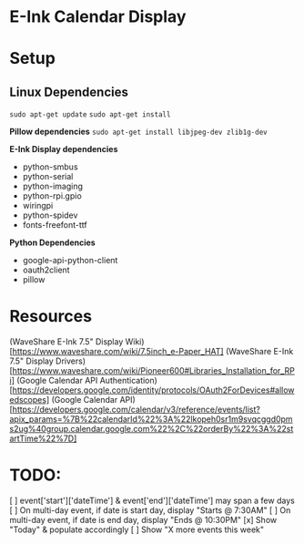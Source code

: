 # E-Ink Calendar Display

# Setup
## Linux Dependencies
`sudo apt-get update`
`sudo apt-get install`

**Pillow dependencies**
`sudo apt-get install libjpeg-dev zlib1g-dev`
<!-- - jpeg-dev
- zlib-dev
- freetype-dev
- lcms2-dev
- openjpeg-dev
- tiff-dev
- tk-dev
- tcl-dev -->

<!-- - python3-dev
- python3-setuptools
- libtiff4-dev
- libjpeg8-dev
- zlib1g-dev 
- libfreetype6-dev
- liblcms2-dev
- libwebp-dev
- tcl8.5-dev
- tk8.5-dev
- python-tk -->

<!-- - python-dev -->
**E-Ink Display dependencies**
- python-smbus
- python-serial
- python-imaging
- python-rpi.gpio
- wiringpi
- python-spidev
- fonts-freefont-ttf

**Python Dependencies**
- google-api-python-client
- oauth2client
- pillow

# Resources
(WaveShare E-Ink 7.5" Display Wiki)[https://www.waveshare.com/wiki/7.5inch_e-Paper_HAT]
(WaveShare E-Ink 7.5" Display Drivers)[https://www.waveshare.com/wiki/Pioneer600#Libraries_Installation_for_RPi]
(Google Calendar API Authentication)[https://developers.google.com/identity/protocols/OAuth2ForDevices#allowedscopes]
(Google Calendar API)[https://developers.google.com/calendar/v3/reference/events/list?apix_params=%7B%22calendarId%22%3A%22lkopeh0sr1m9svqcggd0pms2ug%40group.calendar.google.com%22%2C%22orderBy%22%3A%22startTime%22%7D]

# TODO:
[ ] event['start']['dateTime'] & event['end']['dateTime'] may span a few days
[ ] On multi-day event, if date is start day, display "Starts @ 7:30AM"
[ ] On multi-day event, if date is end day, display "Ends @ 10:30PM"
[x] Show "Today" & populate accordingly
[ ] Show "X more events this week"